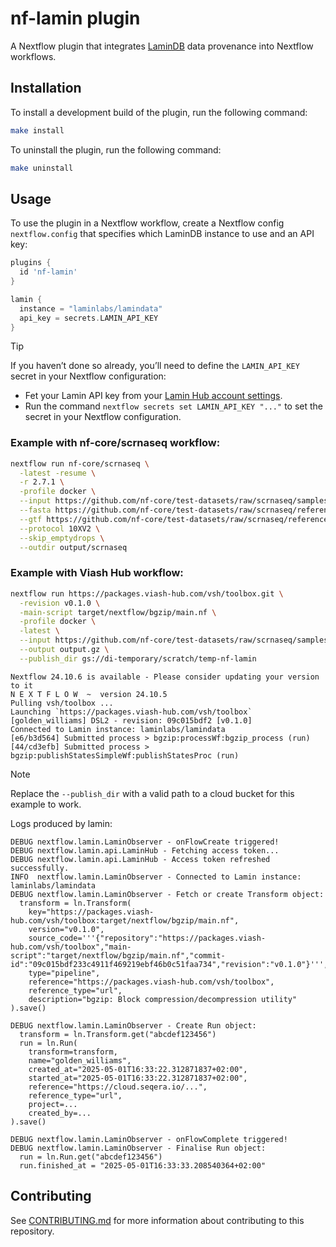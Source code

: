 # nf-lamin plugin

A Nextflow plugin that integrates
[LaminDB](https://github.com/laminlabs/lamindb) data provenance into
Nextflow workflows.

## Installation

To install a development build of the plugin, run the following command:

```bash
make install
```

To uninstall the plugin, run the following command:

```bash
make uninstall
```

## Usage

To use the plugin in a Nextflow workflow, create a Nextflow config
`nextflow.config` that specifies which LaminDB instance to use and an
API key:

```groovy
plugins {
  id 'nf-lamin'
}

lamin {
  instance = "laminlabs/lamindata"
  api_key = secrets.LAMIN_API_KEY
}
```

> [!TIP]
>
> If you haven’t done so already, you’ll need to define the
> `LAMIN_API_KEY` secret in your Nextflow configuration:
>
> - Fet your Lamin API key from your [Lamin Hub account
>   settings](https://lamin.ai/settings).
> - Run the command `nextflow secrets set LAMIN_API_KEY "..."` to set
>   the secret in your Nextflow configuration.

### Example with nf-core/scrnaseq workflow:

```bash
nextflow run nf-core/scrnaseq \
  -latest -resume \
  -r 2.7.1 \
  -profile docker \
  --input https://github.com/nf-core/test-datasets/raw/scrnaseq/samplesheet-2-0.csv \
  --fasta https://github.com/nf-core/test-datasets/raw/scrnaseq/reference/GRCm38.p6.genome.chr19.fa \
  --gtf https://github.com/nf-core/test-datasets/raw/scrnaseq/reference/gencode.vM19.annotation.chr19.gtf \
  --protocol 10XV2 \
  --skip_emptydrops \
  --outdir output/scrnaseq
```

### Example with Viash Hub workflow:

```bash
nextflow run https://packages.viash-hub.com/vsh/toolbox.git \
  -revision v0.1.0 \
  -main-script target/nextflow/bgzip/main.nf \
  -profile docker \
  -latest \
  --input https://github.com/nf-core/test-datasets/raw/scrnaseq/samplesheet-2-0.csv \
  --output output.gz \
  --publish_dir gs://di-temporary/scratch/temp-nf-lamin
```

    Nextflow 24.10.6 is available - Please consider updating your version to it
    N E X T F L O W  ~  version 24.10.5
    Pulling vsh/toolbox ...
    Launching `https://packages.viash-hub.com/vsh/toolbox` [golden_williams] DSL2 - revision: 09c015bdf2 [v0.1.0]
    Connected to Lamin instance: laminlabs/lamindata
    [e6/b3d564] Submitted process > bgzip:processWf:bgzip_process (run)
    [44/cd3efb] Submitted process > bgzip:publishStatesSimpleWf:publishStatesProc (run)

> [!NOTE]
>
> Replace the `--publish_dir` with a valid path to a cloud bucket for
> this example to work.

Logs produced by lamin:

    DEBUG nextflow.lamin.LaminObserver - onFlowCreate triggered!
    DEBUG nextflow.lamin.api.LaminHub - Fetching access token...
    DEBUG nextflow.lamin.api.LaminHub - Access token refreshed successfully.
    INFO  nextflow.lamin.LaminObserver - Connected to Lamin instance: laminlabs/lamindata
    DEBUG nextflow.lamin.LaminObserver - Fetch or create Transform object:
      transform = ln.Transform(
        key="https://packages.viash-hub.com/vsh/toolbox:target/nextflow/bgzip/main.nf",
        version="v0.1.0",
        source_code='''{"repository":"https://packages.viash-hub.com/vsh/toolbox","main-script":"target/nextflow/bgzip/main.nf","commit-id":"09c015bdf233c4911f469219ebf46b0c51faa734","revision":"v0.1.0"}''',
        type="pipeline",
        reference="https://packages.viash-hub.com/vsh/toolbox",
        reference_type="url",
        description="bgzip: Block compression/decompression utility"
    ).save()

    DEBUG nextflow.lamin.LaminObserver - Create Run object:
      transform = ln.Transform.get("abcdef123456")
      run = ln.Run(
        transform=transform,
        name="golden_williams",
        created_at="2025-05-01T16:33:22.312871837+02:00",
        started_at="2025-05-01T16:33:22.312871837+02:00",
        reference="https://cloud.seqera.io/...",
        reference_type="url",
        project=...
        created_by=...
    ).save()

    DEBUG nextflow.lamin.LaminObserver - onFlowComplete triggered!
    DEBUG nextflow.lamin.LaminObserver - Finalise Run object:
      run = ln.Run.get("abcdef123456")
      run.finished_at = "2025-05-01T16:33:33.208540364+02:00"

## Contributing

See [CONTRIBUTING.md](CONTRIBUTING.md) for more information about
contributing to this repository.

